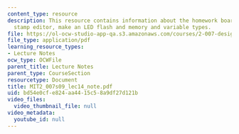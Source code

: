 ```yaml
---
content_type: resource
description: This resource contains information about the homework board, the basic
  stamp editor, make an LED flash and memory and variable types.
file: https://ol-ocw-studio-app-qa.s3.amazonaws.com/courses/2-007-design-and-manufacturing-i-spring-2009/bd54e0cfe824aa4415c58a9df27d121b_MIT2_007s09_lec14_note.pdf
file_type: application/pdf
learning_resource_types:
- Lecture Notes
ocw_type: OCWFile
parent_title: Lecture Notes
parent_type: CourseSection
resourcetype: Document
title: MIT2_007s09_lec14_note.pdf
uid: bd54e0cf-e824-aa44-15c5-8a9df27d121b
video_files:
  video_thumbnail_file: null
video_metadata:
  youtube_id: null
---
```

